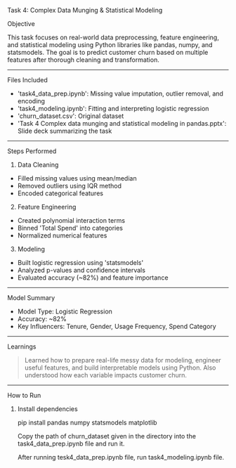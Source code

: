 Task 4: Complex Data Munging & Statistical Modeling 

Objective 

This task focuses on real-world data preprocessing, feature engineering, and statistical modeling using Python libraries like pandas, numpy, and statsmodels. The goal is to predict customer churn based on multiple features after thorough cleaning and transformation.

---

Files Included 

- 'task4_data_prep.ipynb': Missing value imputation, outlier removal, and encoding 
- 'task4_modeling.ipynb': Fitting and interpreting logistic regression 
- 'churn_dataset.csv': Original dataset  
- 'Task 4 Complex data munging and statistical modeling in pandas.pptx': Slide deck summarizing the task 

---

Steps Performed 
1. Data Cleaning 
- Filled missing values using mean/median
- Removed outliers using IQR method
- Encoded categorical features

2. Feature Engineering 
- Created polynomial interaction terms
- Binned 'Total Spend' into categories 
- Normalized numerical features

3. Modeling 
- Built logistic regression using 'statsmodels' 
- Analyzed p-values and confidence intervals
- Evaluated accuracy (~82%) and feature importance

---

Model Summary 

- Model Type: Logistic Regression
- Accuracy: ~82%
- Key Influencers: Tenure, Gender, Usage Frequency, Spend Category

---

Learnings 

> Learned how to prepare real-life messy data for modeling, engineer useful features, and build interpretable models using Python. Also understood how each variable impacts customer churn.

---

How to Run 

1. Install dependencies  
 
   pip install pandas numpy statsmodels matplotlib

   Copy the path of churn_dataset given in the directory into the task4_data_prep.ipynb file and run it.

   After running tesk4_data_prep.ipynb file, run task4_modeling.ipynb file.
